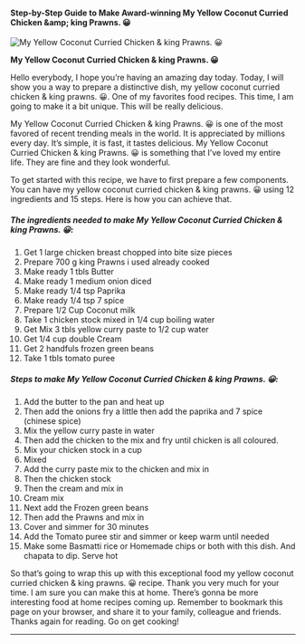             

#### Step-by-Step Guide to Make Award-winning My Yellow Coconut Curried Chicken &amp;amp; king Prawns. 😀

![My Yellow Coconut Curried Chicken &amp; king Prawns. 😀](https://img-global.cpcdn.com/recipes/7f99d45479a60ff2/751x532cq70/my-yellow-coconut-curried-chicken-king-prawns-%f0%9f%98%80-recipe-main-photo.jpg)

**My Yellow Coconut Curried Chicken &amp; king Prawns. 😀**

Hello everybody, I hope you’re having an amazing day today. Today, I will show you a way to prepare a distinctive dish, my yellow coconut curried chicken & king prawns. 😀. One of my favorites food recipes. This time, I am going to make it a bit unique. This will be really delicious.

My Yellow Coconut Curried Chicken & king Prawns. 😀 is one of the most favored of recent trending meals in the world. It is appreciated by millions every day. It’s simple, it is fast, it tastes delicious. My Yellow Coconut Curried Chicken & king Prawns. 😀 is something that I’ve loved my entire life. They are fine and they look wonderful.

To get started with this recipe, we have to first prepare a few components. You can have my yellow coconut curried chicken & king prawns. 😀 using 12 ingredients and 15 steps. Here is how you can achieve that.

##### The ingredients needed to make My Yellow Coconut Curried Chicken & king Prawns. 😀:

1.  Get 1 large chicken breast chopped into bite size pieces
2.  Prepare 700 g king Prawns i used already cooked
3.  Make ready 1 tbls Butter
4.  Make ready 1 medium onion diced
5.  Make ready 1/4 tsp Paprika
6.  Make ready 1/4 tsp 7 spice
7.  Prepare 1/2 Cup Coconut milk
8.  Take 1 chicken stock mixed in 1/4 cup boiling water
9.  Get Mix 3 tbls yellow curry paste to 1/2 cup water
10.  Get 1/4 cup double Cream
11.  Get 2 handfuls frozen green beans
12.  Take 1 tbls tomato puree

##### Steps to make My Yellow Coconut Curried Chicken & king Prawns. 😀:

1.  Add the butter to the pan and heat up
2.  Then add the onions fry a little then add the paprika and 7 spice (chinese spice)
3.  Mix the yellow curry paste in water
4.  Then add the chicken to the mix and fry until chicken is all coloured.
5.  Mix your chicken stock in a cup
6.  Mixed
7.  Add the curry paste mix to the chicken and mix in
8.  Then the chicken stock
9.  Then the cream and mix in
10.  Cream mix
11.  Next add the Frozen green beans
12.  Then add the Prawns and mix in
13.  Cover and simmer for 30 minutes
14.  Add the Tomato puree stir and simmer or keep warm until needed
15.  Make some Basmatti rice or Homemade chips or both with this dish. And chapata to dip. Serve hot

So that’s going to wrap this up with this exceptional food my yellow coconut curried chicken & king prawns. 😀 recipe. Thank you very much for your time. I am sure you can make this at home. There’s gonna be more interesting food at home recipes coming up. Remember to bookmark this page on your browser, and share it to your family, colleague and friends. Thanks again for reading. Go on get cooking!

* * *